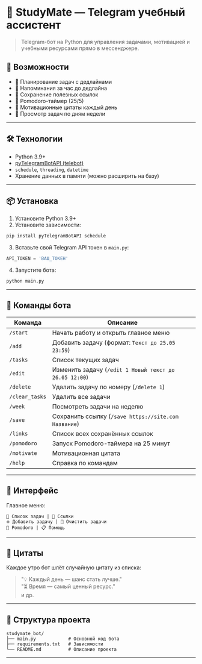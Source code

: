 
# 🤖 StudyMate — Telegram учебный ассистент

> Telegram-бот на Python для управления задачами, мотивацией и учебными ресурсами прямо в мессенджере.

## 🎯 Возможности

- 📅 Планирование задач с дедлайнами  
- 🔔 Напоминания за час до дедлайна  
- 🔗 Сохранение полезных ссылок  
- 🍅 Pomodoro-таймер (25/5)  
- 💬 Мотивационные цитаты каждый день  
- 📆 Просмотр задач по дням недели  

---

## 🛠️ Технологии

- Python 3.9+
- [pyTelegramBotAPI (telebot)](https://github.com/eternnoir/pyTelegramBotAPI)
- `schedule`, `threading`, `datetime`
- Хранение данных в памяти (можно расширить на базу)

---

## 📦 Установка

1. Установите Python 3.9+
2. Установите зависимости:

```bash
pip install pyTelegramBotAPI schedule
```

3. Вставьте свой Telegram API токен в `main.py`:

```python
API_TOKEN = 'ВАШ_ТОКЕН'
```

4. Запустите бота:

```bash
python main.py
```

---

## 🚀 Команды бота

| Команда         | Описание                                       |
|------------------|------------------------------------------------|
| `/start`         | Начать работу и открыть главное меню          |
| `/add`           | Добавить задачу (формат: `Текст до 25.05 23:59`) |
| `/tasks`         | Список текущих задач                         |
| `/edit`          | Изменить задачу (`/edit 1 Новый текст до 26.05 12:00`) |
| `/delete`        | Удалить задачу по номеру (`/delete 1`)       |
| `/clear_tasks`   | Удалить все задачи                          |
| `/week`          | Посмотреть задачи на неделю                  |
| `/save`          | Сохранить ссылку (`/save https://site.com Название`) |
| `/links`         | Список всех сохранённых ссылок               |
| `/pomodoro`      | Запуск Pomodoro-таймера на 25 минут          |
| `/motivate`      | Мотивационная цитата                         |
| `/help`          | Справка по командам                          |

---

## 📱 Интерфейс

Главное меню:

```
📝 Список задач | 🔗 Ссылки  
➕ Добавить задачу | 🧹 Очистить задачи  
🍅 Pomodoro | 📋 Помощь
```

---

## 🧠 Цитаты

Каждое утро бот шлёт случайную цитату из списка:

> "💡 Каждый день — шанс стать лучше."  
> "⏳ Время — самый ценный ресурс."  
> и др.

---

## 📁 Структура проекта

```
studymate_bot/
├── main.py            # Основной код бота
├── requirements.txt   # Зависимости
└── README.md          # Описание проекта
```

---


